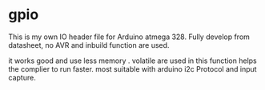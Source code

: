 # gpio
This is my own IO header file for Arduino atmega 328.
Fully develop from datasheet, no AVR and inbuild function are used.

it works good and use less memory .
volatile are used in this function helps the complier to run faster.
most suitable with arduino i2c Protocol and input capture.

